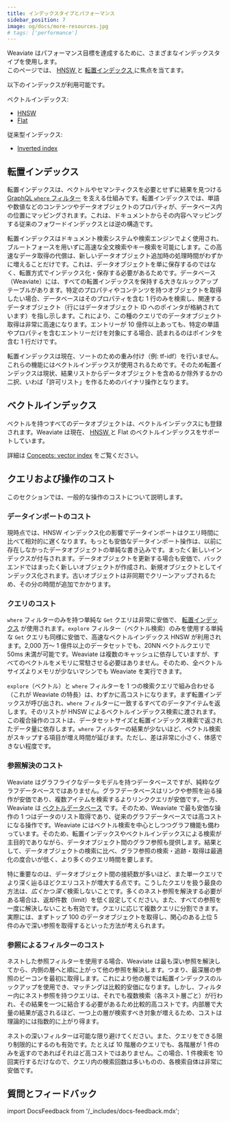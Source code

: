 ```yaml
---
title: インデックスタイプとパフォーマンス
sidebar_position: 7
image: og/docs/more-resources.jpg
# tags: ['performance']
---
```


Weaviate はパフォーマンス目標を達成するために、さまざまなインデックスタイプを使用します。  
このページでは、 [ HNSW ](https://arxiv.org/abs/1603.09320) と [ 転置インデックス ](https://en.wikipedia.org/wiki/Inverted_index) に焦点を当てます。

以下のインデックスが利用可能です。

ベクトルインデックス:

- [HNSW](/weaviate/config-refs/indexing/vector-index.mdx#hnsw-index)
- [Flat](/weaviate/config-refs/indexing/vector-index.mdx#flat-index)

従来型インデックス:

- [Inverted index](#inverted-index)

## 転置インデックス
転置インデックスは、ベクトルやセマンティクスを必要とせずに結果を見つける [ GraphQL `where` フィルター](../api/graphql/filters.md) を支える仕組みです。転置インデックスでは、単語や数値などのコンテンツやデータオブジェクトのプロパティが、データベース内の位置にマッピングされます。これは、ドキュメントからその内容へマッピングする従来のフォワードインデックスとは逆の構造です。

転置インデックスはドキュメント検索システムや検索エンジンでよく使用され、ブルートフォースを用いずに高速な全文検索やキー検索を可能にします。この高速なデータ取得の代償は、新しいデータオブジェクト追加時の処理時間がわずかに増えることだけです。これは、データオブジェクトを単に保存するのではなく、転置方式でインデックス化・保存する必要があるためです。データベース（Weaviate）には、すべての転置インデックスを保持する大きなルックアップテーブルがあります。特定のプロパティやコンテンツを持つオブジェクトを取得したい場合、データベースはそのプロパティを含む 1 行のみを検索し、関連するデータオブジェクト（行にはデータオブジェクト ID へのポインタが格納されています）を指し示します。これにより、この種のクエリでのデータオブジェクト取得は非常に高速になります。エントリーが 10 億件以上あっても、特定の単語やプロパティを含むエントリーだけを対象にする場合、読まれるのはポインタを含む 1 行だけです。

転置インデックスは現在、ソートのための重み付け（例: tf-idf）を行いません。これらの機能にはベクトルインデックスが使用されるためです。そのため転置インデックスは現状、結果リストからデータオブジェクトを含めるか除外するかの二択、いわば「許可リスト」を作るためのバイナリ操作となります。

## ベクトルインデックス
ベクトルを持つすべてのデータオブジェクトは、ベクトルインデックスにも登録されます。Weaviate は現在、 [ HNSW ](https://arxiv.org/abs/1603.09320) と Flat のベクトルインデックスをサポートしています。

詳細は [Concepts: vector index](../concepts/indexing/vector-index.md) をご覧ください。

## クエリおよび操作のコスト

このセクションでは、一般的な操作のコストについて説明します。

### データインポートのコスト
現時点では、HNSW インデックス化の影響でデータインポートはクエリ時間に比べて相対的に遅くなります。もっとも安価なデータインポート操作は、以前に存在しなかったデータオブジェクトの単純な書き込みです。まったく新しいインデックスが付与されます。データオブジェクトを更新する場合も安価で、バックエンドではまったく新しいオブジェクトが作成され、新規オブジェクトとしてインデックス化されます。古いオブジェクトは非同期でクリーンアップされるため、その分の時間が追加でかかります。

### クエリのコスト
`where` フィルターのみを持つ単純な `Get` クエリは非常に安価で、 [転置インデックス](#inverted-index) が使用されます。`explore` フィルター（ベクトル検索）のみを使用する単純な `Get` クエリも同様に安価で、高速なベクトルインデックス HNSW が利用されます。2,000 万〜 1 億件以上のデータセットでも、20NN ベクトルクエリで 50ms 未満が可能です。Weaviate は複数のキャッシュに依存していますが、すべてのベクトルをメモリに常駐させる必要はありません。そのため、全ベクトルサイズよりメモリが少ないマシンでも Weaviate を実行できます。

`explore`（ベクトル）と `where` フィルターを 1 つの検索クエリで組み合わせる（これが Weaviate の特長）は、わずかに高コストになります。まず転置インデックスが呼び出され、`where` フィルターに一致するすべてのデータアイテムを返します。そのリストが HNSW によるベクトルインデックス検索に渡されます。この複合操作のコストは、データセットサイズと転置インデックス検索で返されたデータ量に依存します。`where` フィルターの結果が少ないほど、ベクトル検索がスキップする項目が増え時間が延びます。ただし、差は非常に小さく、体感できない程度です。

### 参照解決のコスト
Weaviate はグラフライクなデータモデルを持つデータベースですが、純粋なグラフデータベースではありません。グラフデータベースはリンクや参照を辿る操作が安価であり、複数アイテムを検索するよりリンククエリが安価です。一方、Weaviate は [ベクトルデータベース](https://weaviate.io/blog/what-is-a-vector-database) です。そのため、Weaviate で最も安価な操作の 1 つはデータのリスト取得であり、従来のグラフデータベースでは高コストになる操作です。Weaviate にはベクトル検索を中心としつつグラフ機能も備わっています。そのため、転置インデックスやベクトルインデックスによる検索が主目的でありながら、データオブジェクト間のグラフ参照も提供します。結果として、データオブジェクトの検索に比べ、グラフ参照の検索・追跡・取得は最適化の度合いが低く、より多くのクエリ時間を要します。

特に重要なのは、データオブジェクト間の接続数が多いほど、また単一クエリでより深く辿るほどクエリコストが増大する点です。こうしたクエリを扱う最良の方法は、*広く*かつ*深く*検索しないことです。多くのネスト参照を解決する必要がある場合は、返却件数（limit）を低く設定してください。また、すべての参照を一度に解決しないことも有効です。クエリに応じて複数クエリに分割できます。実際には、まずトップ 100 のデータオブジェクトを取得し、関心のある上位 5 件のみで深い参照を取得するといった方法が考えられます。

### 参照によるフィルターのコスト
ネストした参照フィルターを使用する場合、Weaviate は最も深い参照を解決してから、内側の層へと順に上がって他の参照を解決します。つまり、最深層の参照のビーコンを最初に取得します。これにより他の層では転置インデックスのルックアップを使用でき、マッチングは比較的安価になります。しかし、フィルター内にネスト参照を持つクエリは、それでも複数検索（各ネスト層ごと）が行われ、その結果を一つに結合する必要があるため比較的高コストです。内部層で大量の結果が返されるほど、一つ上の層が検索すべき対象が増えるため、コストは理論的には指数的に上がり得ます。

ネストの深いフィルターは可能な限り避けてください。また、クエリをできる限り制限的にするのも有効です。たとえば 10 階層のクエリでも、各階層が 1 件のみを返すのであればそれほど高コストではありません。この場合、1 件検索を 10 回実行するだけなので、クエリ内の検索回数は多いものの、各検索自体は非常に安価です。

## 質問とフィードバック

import DocsFeedback from '/_includes/docs-feedback.mdx';

<DocsFeedback/>

